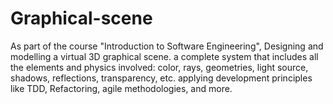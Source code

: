 # Graphical-scene
As part of the course "Introduction to Software Engineering", Designing and modelling a virtual 3D graphical scene.
a complete system that includes all the elements and physics involved: color, rays, geometries, light source, shadows, reflections, transparency, etc.
applying development principles like TDD, Refactoring, agile methodologies, and more.

